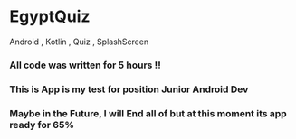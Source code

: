 # EgyptQuiz
Android , Kotlin , Quiz , SplashScreen

### All code was written for 5 hours !!
### This is App is my test for position Junior Android Dev
### Maybe in the Future, I will End all of but at this moment its app ready for 65%
